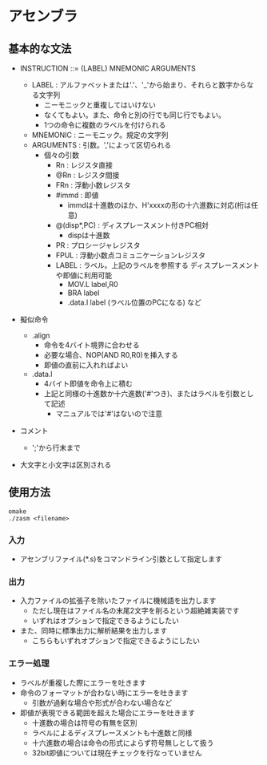 # アセンブラ

## 基本的な文法
* INSTRUCTION ::= (LABEL) MNEMONIC ARGUMENTS
    * LABEL : アルファベットまたは'.'、'_'から始まり、それらと数字からなる文字列
        * ニーモニックと重複してはいけない
        * なくてもよい。また、命令と別の行でも同じ行でもよい。
        * 1つの命令に複数のラベルを付けられる
    * MNEMONIC : ニーモニック。規定の文字列
    * ARGUMENTS : 引数。','によって区切られる
        * 個々の引数
            * Rn : レジスタ直接
            * @Rn : レジスタ間接
            * FRn : 浮動小数レジスタ
            * #immd : 即値
                * immdは十進数のほか、H'xxxxの形の十六進数に対応(桁は任意)
            * @(disp*,PC) : ディスプレースメント付きPC相対
                * dispは十進数
            * PR : プロシージャレジスタ
            * FPUL : 浮動小数点コミュニケーションレジスタ
            * LABEL : ラベル。上記のラベルを参照する
                ディスプレースメントや即値に利用可能
                * MOV.L label,R0
                * BRA label
                * .data.l label (ラベル位置のPCになる) など

* 擬似命令
    * .align
        * 命令を4バイト境界に合わせる
        * 必要な場合、NOP(AND R0,R0)を挿入する
        * 即値の直前に入れればよい
    * .data.l
        * 4バイト即値を命令上に積む
        * 上記と同様の十進数か十六進数('#'つき)、またはラベルを引数として記述
            * マニュアルでは'#'はないので注意

* コメント
    * ';'から行末まで

* 大文字と小文字は区別される

## 使用方法

```
omake
./zasm <filename>
```

### 入力
* アセンブリファイル(*.s)をコマンドライン引数として指定します

### 出力
* 入力ファイルの拡張子を除いたファイルに機械語を出力します
    * ただし現在はファイル名の末尾2文字を削るという超絶雑実装です
    * いずれはオプションで指定できるようにしたい
* また、同時に標準出力に解析結果を出力します
    * こちらもいずれオプションで指定できるようにしたい

### エラー処理
* ラベルが重複した際にエラーを吐きます
* 命令のフォーマットが合わない時にエラーを吐きます
    * 引数が過剰な場合や形式が合わない場合など
* 即値が表現できる範囲を超えた場合にエラーを吐きます
    * 十進数の場合は符号の有無を区別
    * ラベルによるディスプレースメントも十進数と同様
    * 十六進数の場合は命令の形式によらず符号無しとして扱う
    * 32bit即値については現在チェックを行なっていません
